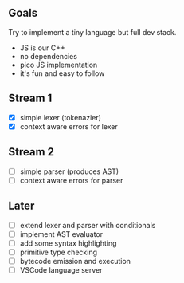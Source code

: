 ## Goals

Try to implement a tiny language but full dev stack.

- JS is our C++
- no dependencies
- pico JS implementation
- it's fun and easy to follow

## Stream 1

- [x] simple lexer (tokenazier)
- [x] context aware errors for lexer

## Stream 2

- [ ] simple parser (produces AST)
- [ ] context aware errors for parser

## Later

- [ ] extend lexer and parser with conditionals
- [ ] implement AST evaluator
- [ ] add some syntax highlighting
- [ ] primitive type checking
- [ ] bytecode emission and execution
- [ ] VSCode language server
